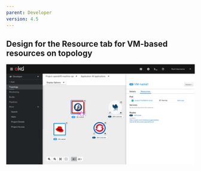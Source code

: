 ```yaml
---
parent: Developer
version: 4.5
---
```


## Design for the Resource tab for VM-based resources on topology

![Design for vm-based resources resource tab](img/vm-topology-sidepanel-resource.png)
